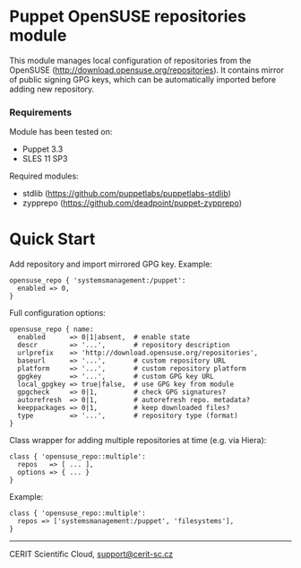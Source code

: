 # Puppet OpenSUSE repositories module

This module manages local configuration of repositories from the OpenSUSE
(http://download.opensuse.org/repositories). It contains mirror of public
signing GPG keys, which can be automatically imported before adding
new repository.

### Requirements

Module has been tested on:

* Puppet 3.3
* SLES 11 SP3

Required modules:

* stdlib (https://github.com/puppetlabs/puppetlabs-stdlib)
* zypprepo (https://github.com/deadpoint/puppet-zypprepo)

# Quick Start

Add repository and import mirrored GPG key. Example:

```puppet
opensuse_repo { 'systemsmanagement:/puppet':
  enabled => 0,
}
```

Full configuration options:

```puppet
opensuse_repo { name:
  enabled      => 0|1|absent,  # enable state
  descr        => '...',       # repository description
  urlprefix    => 'http://download.opensuse.org/repositories',
  baseurl      => '...',       # custom repository URL
  platform     => '...',       # custom repository platform
  gpgkey       => '...',       # custom GPG key URL
  local_gpgkey => true|false,  # use GPG key from module
  gpgcheck     => 0|1,         # check GPG signatures?
  autorefresh  => 0|1,         # autorefresh repo. metadata?
  keeppackages => 0|1,         # keep downloaded files?
  type         => '...',       # repository type (format)
}
```

Class wrapper for adding multiple repositories at time (e.g. via Hiera):

```puppet
class { 'opensuse_repo::multiple':
  repos   => [ ... ],
  options => { ... }
}
```

Example: 

```puppet
class { 'opensuse_repo::multiple':
  repos => ['systemsmanagement:/puppet', 'filesystems'],
}
```

***

CERIT Scientific Cloud, <support@cerit-sc.cz>
